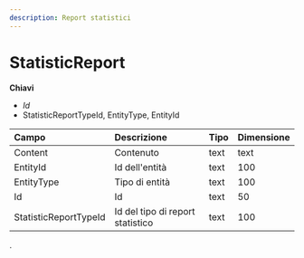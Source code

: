 ```yaml
---
description: Report statistici
---
```


# StatisticReport

**Chiavi**

* _Id_
* StatisticReportTypeId, EntityType, EntityId

| Campo | Descrizione | Tipo | Dimensione |
| :--- | :--- | :--- | :--- |
| Content | Contenuto | text | text |
| EntityId | Id dell'entità | text | 100 |
| EntityType | Tipo di entità | text | 100 |
| Id | Id | text | 50 |
| StatisticReportTypeId | Id del tipo di report statistico | text | 100 |
.